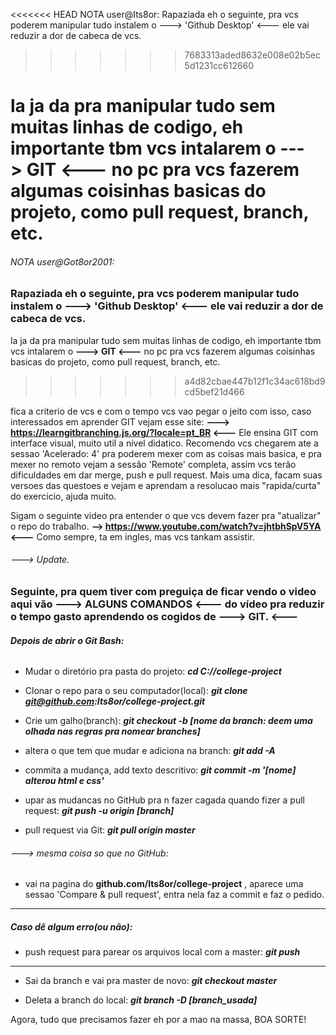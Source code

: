 <<<<<<< HEAD
NOTA user@Its8or:
Rapaziada eh o seguinte, pra vcs poderem manipular tudo instalem o  ---> 'Github Desktop' <--- ele vai reduzir a dor de cabeca de vcs.
>>>>>>> 7683313aded8632e008e02b5ec5d1231cc612660

la ja da pra manipular tudo sem muitas linhas de codigo, eh importante tbm vcs intalarem o ---> GIT <--- no pc pra vcs fazerem algumas coisinhas basicas do projeto, como pull request, branch, etc. 
=======
###### NOTA user@Got8or2001:
### Rapaziada eh o seguinte, pra vcs poderem manipular tudo instalem o  **---> 'Github Desktop' <---** ele vai reduzir a dor de cabeca de vcs.
la ja da pra manipular tudo sem muitas linhas de codigo, eh importante tbm vcs intalarem o **---> GIT <---** no pc pra vcs fazerem algumas coisinhas basicas do projeto, como pull request, branch, etc. 
>>>>>>> a4d82cbae447b12f1c34ac618bd9cd5bef21d466

fica a criterio de vcs e com o tempo vcs vao pegar o jeito com isso, caso interessados em aprender GIT vejam esse site:
**---> https://learngitbranching.js.org/?locale=pt_BR <---**
Ele ensina GIT com interface visual, muito util a nivel didatico.
Recomendo vcs chegarem ate a sessao 'Acelerado: 4' pra poderem mexer com as coisas mais basica, e pra mexer no remoto vejam a sessão 'Remote' completa, assim vcs terão dificuldades em dar merge, push e pull request.
Mais uma dica, facam suas versoes das questoes e vejam e aprendam a resolucao mais "rapida/curta" do exercicio, ajuda muito.

Sigam o seguinte video pra entender o que vcs devem fazer pra "atualizar" o repo do trabalho.
**--> https://www.youtube.com/watch?v=jhtbhSpV5YA <---**
Como sempre, ta em ingles, mas vcs tankam assistir.

###### ---> Update.

### Seguinte, pra quem tiver com preguiça de ficar vendo o video aqui vão ---> ALGUNS COMANDOS <--- do vídeo pra reduzir o tempo gasto aprendendo os cogidos de ---> GIT. <---

###### **Depois de abrir o Git Bash:**

* Mudar o diretório pra pasta do projeto: 
**_cd C://college-project_**

* Clonar o repo para o seu computador(local): 
**_git clone git@github.com:Its8or/college-project.git_**

* Crie um galho(branch): 
_**git checkout -b [nome da branch: deem uma olhada nas regras pra nomear branches]**_

* altera o que tem que mudar e adiciona na branch: 
**_git add -A_**

* commita a mudança, add texto descritivo: 
**_git commit -m '[nome] alterou html e css'_**
  
* upar as mudancas no GitHub pra n fazer cagada quando fizer a pull request: 
**_git push -u origin [branch]_**

* pull request via Git: 
_**git pull origin master**_

###### ---> mesma coisa so que no GitHub:
* vai na pagina do **github.com/Its8or/college-project** , aparece uma sessao 'Compare & pull request', entra nela faz a commit e faz o pedido.

---

##### Caso dê algum erro(ou não):

* push request para parear os arquivos local com a master: 
**_git push_**

---

* Sai da branch e vai pra master de novo:
**_git checkout master_**

* Deleta a branch do local:
_**git branch -D [branch_usada]**_

Agora, tudo que precisamos fazer eh por a mao na massa,
        BOA SORTE!
